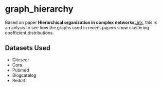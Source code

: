 # graph_hierarchy

Based on paper **Hierarchical organization in complex networks**[Link](http://barabasi.com/f/116.pdf), this is an anlysis to see
how the graphs used in recent papers show clustering coefficient distributions.

## Datasets Used

* Citeseer
* Cora
* Pubmed
* Blogcatalog
* Reddit
